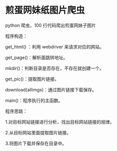 # 煎蛋网妹纸图片爬虫

python 爬虫，100 行代码爬出煎蛋网妹子图片


程序构造：

get_html() ：利用 webdriver 来请求对应的网站。 

get_page()：解析面跳转地址。 

mkdir()：判断目录是否存在，不存在就创建一个。 

get_pic()：提取图片链接。 

download(allimgs)：通过图片链接下载保存。 

main()：程序执行的主函数。




程序思路：

1.对目标网站链接进行分析，找出目标网站链接的规律。

2.从目标网站里面提取图片链接。

3.将图片下载并保存在目录中。
